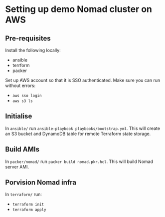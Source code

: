 # Setting up demo Nomad cluster on AWS

## Pre-requisites

Install the following locally:
- ansible
- terrform
- packer

Set up AWS account so that it is SSO authenticated. Make sure you can run without errors:
- `aws sso login`
- `aws s3 ls`

## Initialise

In `ansible/` run `ansible-playbook playbooks/bootstrap.yml`. This will create an S3 bucket and DynamoDB table for remote Terraform state storage.

## Build AMIs

In `packer/nomad/` run `packer build nomad.pkr.hcl`. This will build Nomad server AMI.

## Porvision Nomad infra

In `terraform/` run:
- `terraform init`
- `terraform apply`
